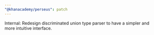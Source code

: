 ```yaml
---
"@khanacademy/perseus": patch
---
```


Internal: Redesign discriminated union type parser to have a simpler and more intuitive interface.
